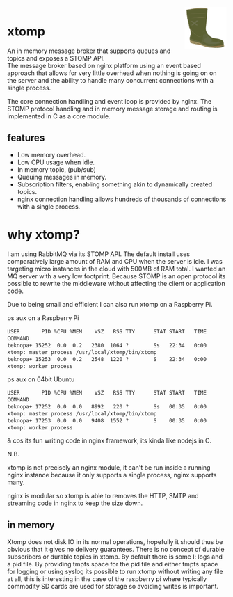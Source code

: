<img src="xtomp.png" style="float:right"/>

# xtomp

An in memory message broker that supports queues and topics and exposes a STOMP API.  
The message broker based on nginx platform using an event based approach that allows for very little overhead when nothing is going on on the server and the ability to handle many concurrent connections with a single process.

The core connection handling and event loop is provided by nginx. The STOMP protocol handling and in memory message storage and routing is implemented in C as a core module.

## features

* Low memory overhead.
* Low CPU usage when idle.
* In memory topic, (pub/sub)
* Queuing messages in memory.
* Subscription filters, enabling something akin to dynamically created topics.
* nginx connection handling allows hundreds of thousands of connections with a single process.

# why xtomp?

I am using RabbitMQ via its STOMP API.
The default install uses comparatively large amount of RAM and CPU when the server is idle.  I was targeting micro instances in the cloud with 500MB of RAM total. I wanted an MQ server with a very low footprint.  Because STOMP is an open protocol its possible to rewrite the middleware without affecting the client or application code.

Due to being small and efficient I can also run xtomp on a Raspberry Pi.

ps aux on a Raspberry Pi

    USER       PID %CPU %MEM    VSZ   RSS TTY      STAT START   TIME COMMAND
    teknopa+ 15252  0.0  0.2   2380  1064 ?        Ss   22:34   0:00 xtomp: master process /usr/local/xtomp/bin/xtomp
    teknopa+ 15253  0.0  0.2   2548  1220 ?        S    22:34   0:00 xtomp: worker process

ps aux on 64bit Ubuntu

    USER       PID %CPU %MEM    VSZ   RSS TTY      STAT START   TIME COMMAND
    teknopa+ 17252  0.0  0.0   8992   220 ?        Ss   00:35   0:00 xtomp: master process /usr/local/xtomp/bin/xtomp
    teknopa+ 17253  0.0  0.0   9408  1552 ?        S    00:35   0:00 xtomp: worker process

& cos its fun writing code in nginx framework, its kinda like nodejs in C.

N.B.

xtomp is not precisely an nginx module, it can't be run inside a running nginx instance because it only supports a single process, nginx supports many.

nginx is modular so xtomp is able to removes the HTTP, SMTP and streaming code in nginx to keep the size down.

## in memory

Xtomp does not disk IO in its normal operations, hopefully it should thus be obvious that it gives no delivery guarantees.  There is no concept of durable subscribers or durable topics in xtomp.  By default there is some I: logs and a pid file. By providing tmpfs space for the pid file and either tmpfs space for logging or using syslog its possible to run xtomp without writing any file at all, this is interesting in the case of the raspberry pi where typically commodity SD cards are used for storage so avoiding writes is important.